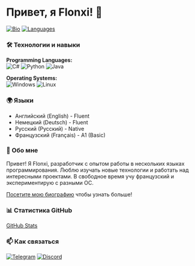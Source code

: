 # Привет, я Flonxi! 👋

[![Bio](https://img.shields.io/badge/📝-My%20Bio-blue?style=flat-square)](https://guns.lol/flonxi)
[![Languages](https://img.shields.io/badge/🌍-Multilingual-blueviolet?style=flat-square)]()

### 🛠️ Технологии и навыки
**Programming Languages:**  
![C#](https://img.shields.io/badge/C%23-239120?style=for-the-badge&logo=c-sharp&logoColor=white)
![Python](https://img.shields.io/badge/Python-3776AB?style=for-the-badge&logo=python&logoColor=white)
![Java](https://img.shields.io/badge/Java-ED8B00?style=for-the-badge&logo=openjdk&logoColor=white)

**Operating Systems:**  
![Windows](https://img.shields.io/badge/Windows-0078D6?style=for-the-badge&logo=windows&logoColor=white)
![Linux](https://img.shields.io/badge/Linux-FCC624?style=for-the-badge&logo=linux&logoColor=black)

### 🌍 Языки
- Английский (English) - Fluent
- Немецкий (Deutsch) - Fluent
- Русский (Русский) - Native
- Французский (Français) - A1 (Basic)

### 📖 Обо мне
Привет! Я Flonxi, разработчик с опытом работы в нескольких языках программирования. Люблю изучать новые технологии и работать над интересными проектами. В свободное время учу французский и экспериментирую с разными ОС.

[Посетите мою биографию](https://guns.lol/flonxi) чтобы узнать больше!

### 📊 Статистика GitHub
[GitHub Stats](https://github-readme-stats.vercel.app/api?username=flonx1&show_icons=true&theme=radical)

### 📫 Как связаться
[![Telegram](https://img.shields.io/badge/Telegram-2CA5E0?style=for-the-badge&logo=telegram&logoColor=white)](https://t.me/flonxi)
[![Discord](https://img.shields.io/badge/Discord-5865F2?style=for-the-badge&logo=discord&logoColor=white)](https://discordapp.com/users/1216617767495663669)
